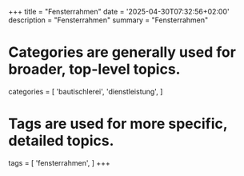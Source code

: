 +++
title = "Fensterrahmen"
date = '2025-04-30T07:32:56+02:00'
description = "Fensterrahmen"
summary = "Fensterrahmen"
# Categories are generally used for broader, top-level topics.
categories = [
 'bautischlerei',
 'dienstleistung',
]
# Tags are used for more specific, detailed topics.
tags = [
 'fensterrahmen',
]
+++
